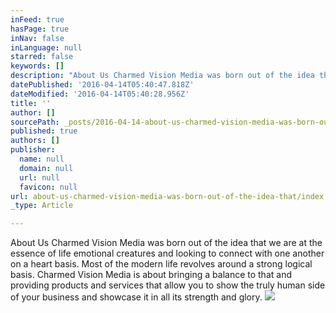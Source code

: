 ```yaml
---
inFeed: true
hasPage: true
inNav: false
inLanguage: null
starred: false
keywords: []
description: "About Us Charmed Vision Media was born out of the idea that we are at the essence of life emotional creatures and looking to connect with one another on a heart basis. Most of the \_modern life revolves around a strong logical basis. Charmed Vision Media is about bringing a balance to that and providing products and services that allow you to show the truly human side of your business and showcase it in all its strength and glory."
datePublished: '2016-04-14T05:40:47.818Z'
dateModified: '2016-04-14T05:40:28.956Z'
title: ''
author: []
sourcePath: _posts/2016-04-14-about-us-charmed-vision-media-was-born-out-of-the-idea-that.md
published: true
authors: []
publisher:
  name: null
  domain: null
  url: null
  favicon: null
url: about-us-charmed-vision-media-was-born-out-of-the-idea-that/index.html
_type: Article

---
```

About Us Charmed Vision Media was born out of the idea that we are at the essence of life emotional creatures and looking to connect with one another on a heart basis. Most of the  modern life revolves around a strong logical basis. Charmed Vision Media is about bringing a balance to that and providing products and services that allow you to show the truly human side of your business and showcase it in all its strength and glory.
![](https://the-grid-user-content.s3-us-west-2.amazonaws.com/f1cac67a-b4fd-42d7-8cc1-274910f0bf09.jpg)